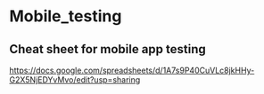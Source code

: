 # Mobile_testing

## Cheat sheet for mobile app testing
https://docs.google.com/spreadsheets/d/1A7s9P40CuVLc8jkHHy-G2X5NjEDYvMvo/edit?usp=sharing
